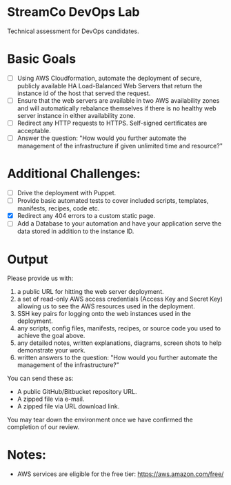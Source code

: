 StreamCo DevOps Lab
==========

Technical assessment for DevOps candidates.

Basic Goals
==========

- [ ] Using AWS Cloudformation, automate the deployment of secure, publicly available HA Load-Balanced Web Servers that return the instance id of the host that served the request.
- [ ] Ensure that the web servers are available in two AWS availability zones and will automatically rebalance themselves if there is no healthy web server instance in either availability zone.
- [ ] Redirect any HTTP requests to HTTPS. Self-signed certificates are acceptable.
- [ ] Answer the question: "How would you further automate the management of the infrastructure if given unlimited time and resource?"

Additional Challenges:
==========

- [ ] Drive the deployment with Puppet.
- [ ] Provide basic automated tests to cover included scripts, templates, manifests, recipes, code etc.
- [x] Redirect any 404 errors to a custom static page.
- [ ] Add a Database to your automation and have your application serve the data stored in addition to the instance ID.

Output
==========

Please provide us with:

1. a public URL for hitting the web server deployment.
2. a set of read-only AWS access credentials (Access Key and Secret Key) allowing us to see the AWS resources used in the deployment.
3. SSH key pairs for logging onto the web instances used in the deployment.
4. any scripts, config files, manifests, recipes, or source code you used to achieve the goal above.
5. any detailed notes, written explanations, diagrams, screen shots to help demonstrate your work.
6. written answers to the question: "How would you further automate the management of the infrastructure?"

You can send these as:

* A public GitHub/Bitbucket repository URL.
* A zipped file via e-mail.
* A zipped file via URL download link.

You may tear down the environment once we have confirmed the completion of our review.

Notes:
==========

* AWS services are eligible for the free tier: https://aws.amazon.com/free/
